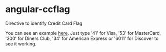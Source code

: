 # angular-ccflag

Directive to identify Credit Card Flag

You can see an example [here](http://brava.github.io/angular-ccflag). Just type '41' for Visa, '53' for MasterCard, '300' for Diners Club, '34' for American Express or '6011' for Discover to see it working.
